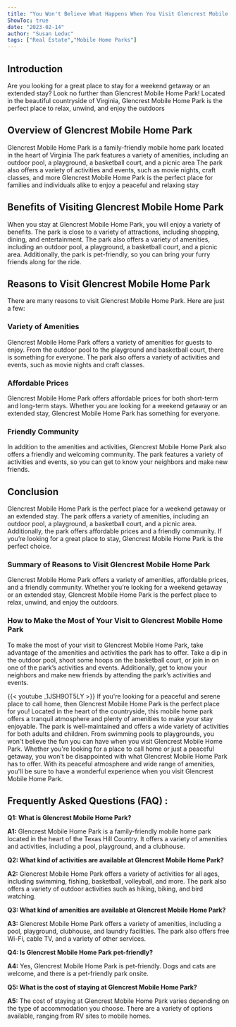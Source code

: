 ```yaml
---
title: "You Won't Believe What Happens When You Visit Glencrest Mobile Home Park!"
ShowToc: true 
date: "2023-02-14"
author: "Susan Leduc" 
tags: ["Real Estate","Mobile Home Parks"]
---
```

## Introduction
Are you looking for a great place to stay for a weekend getaway or an extended stay? Look no further than Glencrest Mobile Home Park! Located in the beautiful countryside of Virginia, Glencrest Mobile Home Park is the perfect place to relax, unwind, and enjoy the outdoors

## Overview of Glencrest Mobile Home Park
Glencrest Mobile Home Park is a family-friendly mobile home park located in the heart of Virginia The park features a variety of amenities, including an outdoor pool, a playground, a basketball court, and a picnic area The park also offers a variety of activities and events, such as movie nights, craft classes, and more Glencrest Mobile Home Park is the perfect place for families and individuals alike to enjoy a peaceful and relaxing stay

## Benefits of Visiting Glencrest Mobile Home Park
When you stay at Glencrest Mobile Home Park, you will enjoy a variety of benefits. The park is close to a variety of attractions, including shopping, dining, and entertainment. The park also offers a variety of amenities, including an outdoor pool, a playground, a basketball court, and a picnic area. Additionally, the park is pet-friendly, so you can bring your furry friends along for the ride.

## Reasons to Visit Glencrest Mobile Home Park
There are many reasons to visit Glencrest Mobile Home Park. Here are just a few:

### Variety of Amenities
Glencrest Mobile Home Park offers a variety of amenities for guests to enjoy. From the outdoor pool to the playground and basketball court, there is something for everyone. The park also offers a variety of activities and events, such as movie nights and craft classes.

### Affordable Prices
Glencrest Mobile Home Park offers affordable prices for both short-term and long-term stays. Whether you are looking for a weekend getaway or an extended stay, Glencrest Mobile Home Park has something for everyone.

### Friendly Community
In addition to the amenities and activities, Glencrest Mobile Home Park also offers a friendly and welcoming community. The park features a variety of activities and events, so you can get to know your neighbors and make new friends.

## Conclusion
Glencrest Mobile Home Park is the perfect place for a weekend getaway or an extended stay. The park offers a variety of amenities, including an outdoor pool, a playground, a basketball court, and a picnic area. Additionally, the park offers affordable prices and a friendly community. If you’re looking for a great place to stay, Glencrest Mobile Home Park is the perfect choice. 

### Summary of Reasons to Visit Glencrest Mobile Home Park
Glencrest Mobile Home Park offers a variety of amenities, affordable prices, and a friendly community. Whether you’re looking for a weekend getaway or an extended stay, Glencrest Mobile Home Park is the perfect place to relax, unwind, and enjoy the outdoors.

### How to Make the Most of Your Visit to Glencrest Mobile Home Park
To make the most of your visit to Glencrest Mobile Home Park, take advantage of the amenities and activities the park has to offer. Take a dip in the outdoor pool, shoot some hoops on the basketball court, or join in on one of the park’s activities and events. Additionally, get to know your neighbors and make new friends by attending the park’s activities and events.

{{< youtube _1JSH9OT5LY >}} 
If you're looking for a peaceful and serene place to call home, then Glencrest Mobile Home Park is the perfect place for you! Located in the heart of the countryside, this mobile home park offers a tranquil atmosphere and plenty of amenities to make your stay enjoyable. The park is well-maintained and offers a wide variety of activities for both adults and children. From swimming pools to playgrounds, you won't believe the fun you can have when you visit Glencrest Mobile Home Park. Whether you're looking for a place to call home or just a peaceful getaway, you won't be disappointed with what Glencrest Mobile Home Park has to offer. With its peaceful atmosphere and wide range of amenities, you'll be sure to have a wonderful experience when you visit Glencrest Mobile Home Park.

## Frequently Asked Questions (FAQ) :
**Q1: What is Glencrest Mobile Home Park?**

**A1:** Glencrest Mobile Home Park is a family-friendly mobile home park located in the heart of the Texas Hill Country. It offers a variety of amenities and activities, including a pool, playground, and a clubhouse. 

**Q2: What kind of activities are available at Glencrest Mobile Home Park?**

**A2:** Glencrest Mobile Home Park offers a variety of activities for all ages, including swimming, fishing, basketball, volleyball, and more. The park also offers a variety of outdoor activities such as hiking, biking, and bird watching. 

**Q3: What kind of amenities are available at Glencrest Mobile Home Park?**

**A3:** Glencrest Mobile Home Park offers a variety of amenities, including a pool, playground, clubhouse, and laundry facilities. The park also offers free Wi-Fi, cable TV, and a variety of other services. 

**Q4: Is Glencrest Mobile Home Park pet-friendly?**

**A4:** Yes, Glencrest Mobile Home Park is pet-friendly. Dogs and cats are welcome, and there is a pet-friendly park onsite. 

**Q5: What is the cost of staying at Glencrest Mobile Home Park?**

**A5:** The cost of staying at Glencrest Mobile Home Park varies depending on the type of accommodation you choose. There are a variety of options available, ranging from RV sites to mobile homes.



